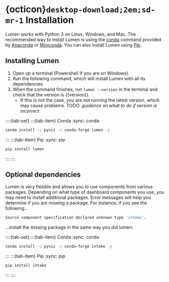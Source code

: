 # {octicon}`desktop-download;2em;sd-mr-1` Installation

Lumen works with Python 3 on Linux, Windows, and Mac.
The recommended way to install Lumen is using the [conda](http://conda.pydata.org/docs/) command provided by [Anaconda](https://www.anaconda.com) or [Miniconda](http://conda.pydata.org/miniconda.html). You can also install Lumen using [Pip](https://pypi.org/).

## Installing Lumen
1. Open up a terminal (Powershell if you are on Windows).
2. Run the following command, which will install Lumen with all its dependencies.
3. When the command finishes, run `lumen --version` in the terminal and check that the version is {{version}}.
    - If this is not the case, you are not running the latest version, which may cause problems. TODO: *guidance on what to do if version is incorrect*

::::{tab-set}
:::{tab-item} Conda
:sync: conda

``` bash
conda install -c pyviz -c conda-forge lumen -y
```

:::
:::{tab-item} Pip
:sync: pip

``` bash
pip install lumen
```
:::
::::


## Optional dependencies

Lumen is very flexible and allows you to use components from various packages. Depending on what type of dashboard components you use, you may need to install additional packages. Error messages will help you determine if you are missing a package. For instance, if you see the following...
``` bash
Source component specification declared unknown type 'intake'.
```

...install the missing package in the same way you did lumen:

::::{tab-set}
:::{tab-item} Conda
:sync: conda

``` bash
conda install -c pyviz -c conda-forge intake -y
```

:::
:::{tab-item} Pip
:sync: pip

``` bash
pip install intake
```
:::
::::
